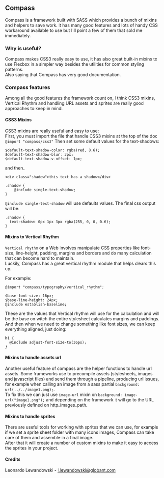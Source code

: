 ## Compass

Compass is a framework built with SASS which provides a bunch of mixins and helpers to save work.
It has many good features and lots of handy CSS workaround available to use but I'll point a few of them that sold me immediately.

### Why is useful?
Compass makes CSS3 really easy to use, it has also great built-in mixins to use Flexbox in a simpler way besides the utilities for common styling patterns.   
Also saying that Compass has very good documentation.

### Compass features
Among all the good features the framework count on, I think CSS3 mixins, Vertical Rhythm and handling URL assets and sprites are really good approaches to keep in mind.
 
#### CSS3 Mixins
CSS3 mixins are really useful and easy to use:   
First, you must import the file that handle CSS3 mixins at the top of the doc `@import "compass/css3"`
Then set some default values for the text-shadows:  

```
$default-text-shadow-color: rgba(red, 0.6);
$default-text-shadow-blur: 3px;
$default-text-shadow-v-offset: 1px;
```

and then.. 

```
<div class="shadow">this text has a shadow</div>

.shadow {
	@include single-text-shadow;
}
```

`@include single-text-shadow` will use defaults values. The final css output will be:

```
.shadow {
  text-shadow: 0px 1px 3px rgba(255, 0, 0, 0.6);
}
```


#### Mixins to Vertical Rhythm
`Vertical rhythm` on a Web involves manipulate CSS properties like font-size, line-height, padding, margins and borders and do many calculation that can become hard to maintain.  
Luckily, Compass has a great vertical rhythm module that helps clears this up.

For example:

```
@import "compass/typography/vertical_rhythm";
 
$base-font-size: 16px;
$base-line-height: 24px;
@include establish-baseline; 
```

These are the values that Vertical rhythm will use for the calculation and will be the base on witch the entire stylesheet calculates margins and paddings.  
And then when we need to change something like font sizes, we can keep everything aligned, just doing:

```
h1 {
  @include adjust-font-size-to(36px);
}
```


#### Mixins to handle assets url
Another useful feature of compass are the helper functions to handle url assets. Some frameworks use to precompile assets (stylesheets, images and javascript files) and send them through a pipeline, producing url issues, for example when calling an image from a sass partial `background: url(../../image1.png);`.     
To fix this we can just use `image-url` mixin on `background: image-url("image1.png");` and depending on the framework it will go to the URL previously defined on http_images_path.  
  

#### Mixins to handle sprites
There are useful tools for working with sprites that we can use, for example if we set a sprite sheet folder with many icons images, Compass can take care of them and assemble in a final image.  
After that it will create a number of custom mixins to make it easy to access the sprites in your project.

#### Credits

Leonardo Lewandowski - l.lewandowski@globant.com


 

